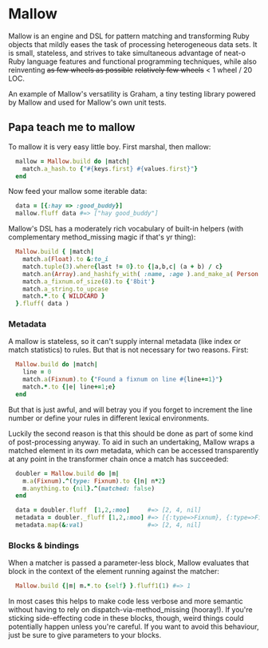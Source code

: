 # Mallow #

Mallow is an engine and DSL for pattern matching and transforming Ruby objects that mildly eases the task of processing heterogeneous data sets. It is small, stateless, and strives to take simultaneous advantage of neat-o Ruby language features and functional programming techniques, while also reinventing ~~as few wheels as possible~~ ~~relatively few wheels~~ <  1 wheel / 20 LOC.

An example of Mallow's versatility is Graham, a tiny testing library powered by Mallow and used for Mallow's own unit tests.

## Papa teach me to mallow ##

To mallow it is very easy little boy. First marshal, then mallow:

```ruby
  mallow = Mallow.build do |match|
    match.a_hash.to {"#{keys.first} #{values.first}"}
  end
```
Now feed your mallow some iterable data:
```ruby
  data = [{:hay => :good_buddy}]
  mallow.fluff data #=> ["hay good_buddy"]
```
Mallow's DSL has a moderately rich vocabulary of built-in helpers (with complementary method_missing magic if that's yr thing):
```ruby
  Mallow.build { |match|
    match.a(Float).to &:to_i
    match.tuple(3).where{last != 0}.to {|a,b,c| (a + b) / c}
    match.an(Array).and_hashify_with( :name, :age ).and_make_a( Person ).and &:save!
    match.a_fixnum.of_size(8).to {'8bit'}
    match.a_string.to_upcase
    match.*.to { WILDCARD }
  }.fluff( data )
```

### Metadata ###

A mallow is stateless, so it can't supply internal metadata (like index or match statistics) to rules. But that is not necessary for two reasons. First:
```ruby
  Mallow.build do |match|
    line = 0
    match.a(Fixnum).to {"Found a fixnum on line #{line+=1}"}
    match.*.to {|e| line+=1;e}
  end
```
But that is just awful, and will betray you if you forget to increment the line number or define your rules in different lexical environments.

Luckily the second reason is that this should be done as part of some kind of post-processing anyway. To aid in such an undertaking, Mallow wraps a matched element in its _own_ metadata, which can be accessed transparently at any point in the transformer chain once a match has succeeded:
```ruby
  doubler = Mallow.build do |m|
    m.a(Fixnum).^(type: Fixnum).to {|n| n*2}
    m.anything.to {nil}.^(matched: false)
  end

  data = doubler.fluff  [1,2,:moo]     #=> [2, 4, nil]
  metadata = doubler._fluff [1,2,:moo] #=> [{:type=>Fixnum}, {:type=>Fixnum}, {:matched=>false}]
  metadata.map(&:val)                  #=> [2, 4, nil]
```

### Blocks & bindings ###

When a matcher is passed a parameter-less block, Mallow evaluates that block in the context of the element running against the matcher:
```ruby
  Mallow.build {|m| m.*.to {self} }.fluff1(1) #=> 1
```
In most cases this helps to make code less verbose and more semantic without having to rely on dispatch-via-method_missing (hooray!). If you're sticking side-effecting code in these blocks, though, weird things could potentially happen unless you're careful. If you want to avoid this behaviour, just be sure to give parameters to your blocks.

